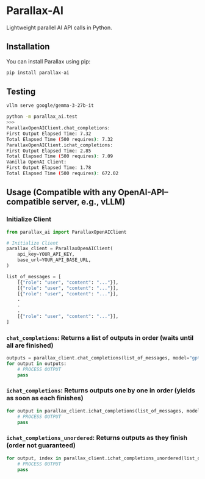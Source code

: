 # Parallax-AI

Lightweight parallel AI API calls in Python.

## Installation

You can install Parallax using pip:

```bash
pip install parallax-ai
```

## Testing
```bash
vllm serve google/gemma-3-27b-it
```

```bash
python -m parallax_ai.test
>>>
ParallaxOpenAIClient.chat_completions:
First Output Elapsed Time: 7.32
Total Elapsed Time (500 requires): 7.32
ParallaxOpenAIClient.ichat_completions:
First Output Elapsed Time: 2.85
Total Elapsed Time (500 requires): 7.09
Vanilla OpenAI Client:
First Output Elapsed Time: 1.78
Total Elapsed Time (500 requires): 672.02
```

## Usage (Compatible with any OpenAI-API–compatible server, e.g., vLLM)

### Initialize Client
```python
from parallax_ai import ParallaxOpenAIClient

# Initialize Client
parallax_client = ParallaxOpenAIClient(
    api_key=YOUR_API_KEY,
    base_url=YOUR_API_BASE_URL,
)

list_of_messages = [
    [{"role": "user", "content": "..."}],
    [{"role": "user", "content": "..."}],
    [{"role": "user", "content": "..."}],
    .
    .
    .
    [{"role": "user", "content": "..."}],
]
```

### `chat_completions`: Returns a list of outputs in order (waits until all are finished)

```python
outputs = parallax_client.chat_completions(list_of_messages, model="gpt-3.5-turbo")
for output in outputs:
    # PROCESS OUTPUT
    pass
```

### `ichat_completions`: Returns outputs one by one in order (yields as soon as each finishes)

```python
for output in parallax_client.ichat_completions(list_of_messages, model="gpt-3.5-turbo"):
    # PROCESS OUTPUT
    pass
```

### `ichat_completions_unordered`: Returns outputs as they finish (order not guaranteed)
```python
for output, index in parallax_client.ichat_completions_unordered(list_of_messages, model="gpt-3.5-turbo"):
    # PROCESS OUTPUT
    pass
```

